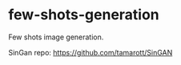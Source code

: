 # few-shots-generation
Few shots image generation.

SinGan repo: https://github.com/tamarott/SinGAN
